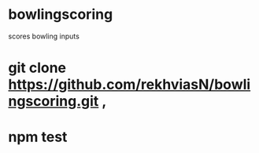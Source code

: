 # bowlingscoring
scores bowling inputs

# git clone https://github.com/rekhviasN/bowlingscoring.git ,
# npm test 
